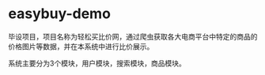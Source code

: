 # easybuy-demo

毕设项目，项目名称为轻松买比价网，通过爬虫获取各大电商平台中特定的商品的价格图片等数据，并在本系统中进行比价展示。

系统主要分为3个模块，用户模块，搜索模块，商品模块。
